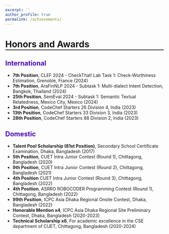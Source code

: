 ```yaml
---
excerpt: ''
author_profile: true
permalink: /achievements/
---
```

<h1 style="border-bottom: 2px solid;">Honors and Awards</h1>
  

<h2 style="color:#4c00b0">International</h2>

- **7th Position**, CLEF 2024 - CheckThat! Lab Task 1: Check-Worthiness Estimation, Grenoble, France (2024)
- **7th Position**, AraFinNLP 2024 - Subtask 1: Multi-dialect Intent Detection, Bangkok, Thailand (2024)
- **25th Position**, SemEval 2024 - Subtask 1: Semantic Textual Relatedness, Mexico City, Mexico (2024)
- **3rd Position**, CodeChef Starters 26 Division 4, India (2023)
- **13th Position**, CodeChef Starters 33 Division 3, India (2023)
- **28th Position**, CodeChef Starters 88 Division 2, India (2023)
  

<h2 style="color:#4c00b0">Domestic</h2>

- **Talent Pool Scholarship (81st Position)**, Secondary School Certificate Examination, Dhaka, Bangladesh (2017)
- **5th Position**, CUET Intra Junior Contest (Round 1), Chittagong, Bangladesh (2020)
- **9th Position**, CUET Intra Junior Contest (Round 2), Chittagong, Bangladesh (2021)
- **4th Position** CUET Intra Junior Contest (Round 3), Chittagong, Bangladesh (2022)
- **4th Position**, ASRRO ROBOCODER Programming Contest (Round 1), Chittagong, Bangladesh (2022)
- **99th Position**, ICPC Asia Dhaka Regional Onsite Contest, Dhaka, Bangladesh (2022)
- **Honorable Mention x4**, ICPC Asia Dhaka Regional Site Preliminary Contest, Dhaka, Bangladesh (2020-2023)
- **Technical Scholarship x6**, For academic excellence in the CSE department of CUET, Chittagong, Bangladesh (2020-2024)
